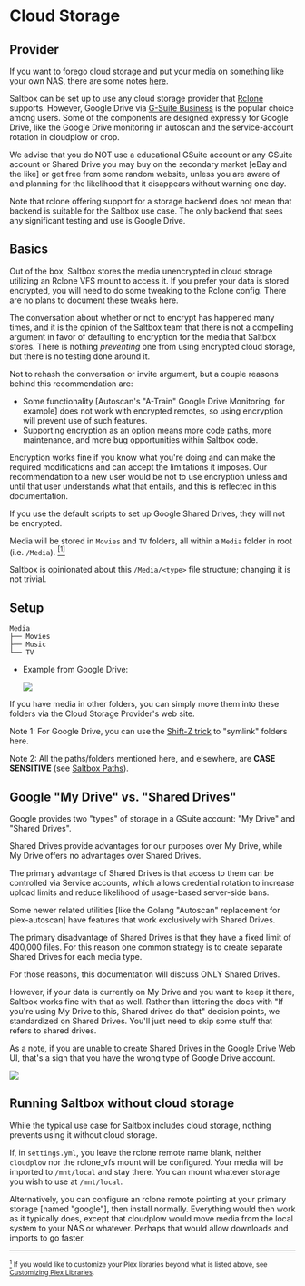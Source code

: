# Cloud Storage

## Provider

If you want to forego cloud storage and put your media on something like your own NAS, there are some notes [here](local-storage.md).

Saltbox can be set up to use any cloud storage provider that [Rclone](https://rclone.org/) supports. However, Google Drive via [G-Suite Business](https://gsuite.google.com/pricing.html) is the popular choice among users.  Some of the components are designed expressly for Google Drive, like the Google Drive monitoring in autoscan and the service-account rotation in cloudplow or crop.

We advise that you do NOT use a educational GSuite account or any GSuite account or Shared Drive you may buy on the secondary market [eBay and the like] or get free from some random website, unless you are aware of and planning for the likelihood that it disappears without warning one day.

Note that rclone offering support for a storage backend does not mean that backend is suitable for the Saltbox use case.  The only backend that sees any significant testing and use is Google Drive.

## Basics

Out of the box, Saltbox stores the media unencrypted in cloud storage utilizing an Rclone VFS mount to access it. If you prefer your data is stored encrypted, you will need to do some tweaking to the Rclone config. There are no plans to document these tweaks here.

The conversation about whether or not to encrypt has happened many times, and it is the opinion of the Saltbox team that there is not a compelling argument in favor of defaulting to encryption for the media that Saltbox stores.  There is nothing *preventing* one from using encrypted cloud storage, but there is no testing done around it.

Not to rehash the conversation or invite argument, but a couple reasons behind this recommendation are:

 - Some functionality [Autoscan's "A-Train" Google Drive Monitoring, for example] does not work with encrypted remotes, so using encryption will prevent use of such features.
 - Supporting encryption as an option means more code paths, more maintenance, and more bug opportunities within Saltbox code.

Encryption works fine if you know what you're doing and can make the required modifications and can accept the limitations it imposes.  Our recommendation to a new user would be not to use encryption unless and until that user understands what that entails, and this is reflected in this documentation.

If you use the default scripts to set up Google Shared Drives, they will not be encrypted.

Media will be stored in `Movies` and `TV` folders, all within a `Media` folder in root (i.e. `/Media`). <a href="#note1" id="note1ref"><sup>[1]</sup></a>

Saltbox is opinionated about this `/Media/<type>` file structure; changing it is not trivial.

## Setup

```text
Media
├── Movies
├── Music
└── TV
```

- Example from Google Drive:

  ![](../images/google-drive-filesystem.png)

If you have media in other folders, you can simply move them into these folders via the Cloud Storage Provider's web site.

Note 1: For Google Drive, you can use the [Shift-Z trick](https://www.labnol.org/internet/add-files-multiple-drive-folders/28715/) to "symlink" folders here.

Note 2: All the paths/folders mentioned here, and elsewhere, are **CASE SENSITIVE** (see [Saltbox Paths](../saltbox/basics/paths.md)).

## Google "My Drive" vs. "Shared Drives"

Google provides two "types" of storage in  a GSuite account: "My Drive" and "Shared Drives".

Shared Drives provide advantages for our purposes over My Drive, while My Drive offers no advantages over Shared Drives.

The primary advantage of Shared Drives is that access to them can be controlled via Service accounts, which allows credential rotation to increase upload limits and reduce likelihood of usage-based server-side bans.

Some newer related utilities [like the Golang "Autoscan" replacement for plex-autoscan] have features that work exclusively with Shared Drives.

The primary disadvantage of Shared Drives is that they have a fixed limit of 400,000 files.  For this reason one common strategy is to create separate Shared Drives for each media type.

For those reasons, this documentation will discuss ONLY Shared Drives.

However, if your data is currently on My Drive and you want to keep it there, Saltbox works fine with that as well.  Rather than littering the docs with "If you're using My Drive to this, Shared drives do that" decision points, we standardized on Shared Drives.  You'll just need to skip some stuff that refers to shared drives.

As a note, if you are unable to create Shared Drives in the Google Drive Web UI, that's a sign that you have the wrong type of Google Drive account.

  ![](../images/google-drive-acct.png)

## Running Saltbox without cloud storage

While the typical use case for Saltbox includes cloud storage, nothing prevents using it without cloud storage.

If, in `settings.yml`, you leave the rclone remote name blank, neither `cloudplow` nor the rclone_vfs mount will be configured.  Your media will be imported to `/mnt/local` and stay there.  You can mount whatever storage you wish to use at `/mnt/local`.

Alternatively, you can configure an rclone remote pointing at your primary storage [named "google"], then install normally.  Everything would then work as it typically does, except that cloudplow would move media from the local system to your NAS or whatever.  Perhaps that would allow downloads and imports to go faster.

---
 <sub> <a id="note1" href="#note1ref"><sup>1</sup></a> If you would like to customize your Plex libraries beyond what is listed above, see [Customizing Plex Libraries](../reference/customizing-plex-libs.md).</sub>
